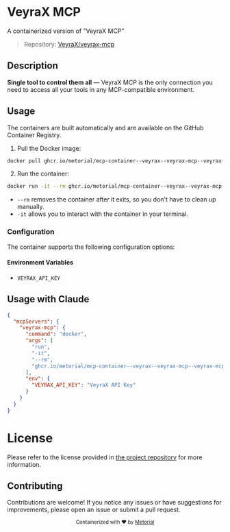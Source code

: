 
# VeyraX MCP

A containerized version of "VeyraX MCP"

> Repository: [VeyraX/veyrax-mcp](https://github.com/VeyraX/veyrax-mcp)

## Description

**Single tool to control them all** — VeyraX MCP is the only connection you need to access all your tools in any MCP-compatible environment.


## Usage

The containers are built automatically and are available on the GitHub Container Registry.

1. Pull the Docker image:

```bash
docker pull ghcr.io/metorial/mcp-container--veyrax--veyrax-mcp--veyrax-mcp
```

2. Run the container:

```bash
docker run -it --rm ghcr.io/metorial/mcp-container--veyrax--veyrax-mcp--veyrax-mcp 
```

- `--rm` removes the container after it exits, so you don't have to clean up manually.
- `-it` allows you to interact with the container in your terminal.


### Configuration

The container supports the following configuration options:




#### Environment Variables

- `VEYRAX_API_KEY`




## Usage with Claude

```json
{
  "mcpServers": {
    "veyrax-mcp": {
      "command": "docker",
      "args": [
        "run",
        "-it",
        "--rm",
        "ghcr.io/metorial/mcp-container--veyrax--veyrax-mcp--veyrax-mcp"
      ],
      "env": {
        "VEYRAX_API_KEY": "VeyraX API Key"
      }
    }
  }
}
```

# License

Please refer to the license provided in [the project repository](https://github.com/VeyraX/veyrax-mcp) for more information.

## Contributing

Contributions are welcome! If you notice any issues or have suggestions for improvements, please open an issue or submit a pull request.

<div align="center">
  <sub>Containerized with ❤️ by <a href="https://metorial.com">Metorial</a></sub>
</div>
  